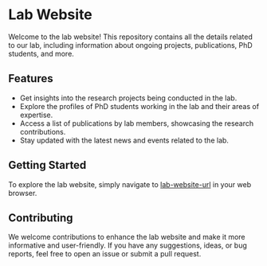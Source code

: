 # Lab Website

Welcome to the lab website! This repository contains all the details related to our lab, including information about ongoing projects, publications, PhD students, and more.

## Features

- Get insights into the research projects being conducted in the lab.
- Explore the profiles of PhD students working in the lab and their areas of expertise.
- Access a list of publications by lab members, showcasing the research contributions.
- Stay updated with the latest news and events related to the lab.

## Getting Started

To explore the lab website, simply navigate to [lab-website-url](https://sedire-lab.github.io/) in your web browser.

## Contributing

We welcome contributions to enhance the lab website and make it more informative and user-friendly. If you have any suggestions, ideas, or bug reports, feel free to open an issue or submit a pull request.

 
